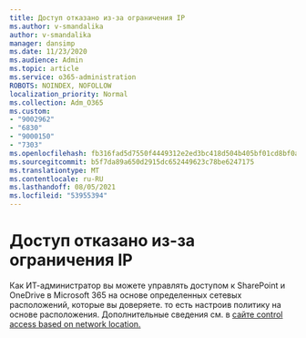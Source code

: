 ```yaml
---
title: Доступ отказано из-за ограничения IP
ms.author: v-smandalika
author: v-smandalika
manager: dansimp
ms.date: 11/23/2020
ms.audience: Admin
ms.topic: article
ms.service: o365-administration
ROBOTS: NOINDEX, NOFOLLOW
localization_priority: Normal
ms.collection: Adm_O365
ms.custom:
- "9002962"
- "6830"
- "9000150"
- "7303"
ms.openlocfilehash: fb316fad5d7550f4449312e2ed3bc418d504b405bf01cd8bf0a180bac10379d2
ms.sourcegitcommit: b5f7da89a650d2915dc652449623c78be6247175
ms.translationtype: MT
ms.contentlocale: ru-RU
ms.lasthandoff: 08/05/2021
ms.locfileid: "53955394"
---
```

# <a name="access-denied-due-to-ip-restriction"></a>Доступ отказано из-за ограничения IP

Как ИТ-администратор вы можете управлять доступом к SharePoint и OneDrive в Microsoft 365 на основе определенных сетевых расположений, которые вы доверяете. то есть настроив политику на основе расположения. Дополнительные сведения см. в [сайте control access based on network location.](https://docs.microsoft.com/sharepoint/control-access-based-on-network-location)

